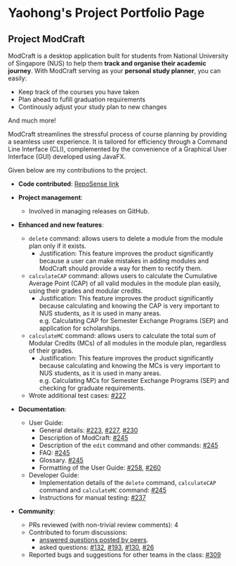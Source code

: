 # Yaohong's Project Portfolio Page

## Project ModCraft

ModCraft is a desktop application built for students from National University of Singapore (NUS) to help them **track and organise their academic journey**. With ModCraft serving as your **personal study planner**, you can easily:

* Keep track of the courses you have taken
* Plan ahead to fufill graduation requirements
* Continously adjust your study plan to new changes

And much more!

ModCraft streamlines the stressful process of course planning by providing a seamless user experience. It is tailored for efficiency through a Command Line Interface (CLI), complemented by the convenience of a Graphical User Interface (GUI) developed using JavaFX.

Given below are my contributions to the project.

- **Code contributed**: [RepoSense link](https://nus-cs2103-ay2324s1.github.io/tp-dashboard/?search=yyyaohhh&breakdown=false&sort=groupTitle%20dsc&sortWithin=title&since=2023-09-22&timeframe=commit&mergegroup=&groupSelect=groupByRepos)

- **Project management**:

  - Involved in managing releases on GitHub.

- **Enhanced and new features**:

  - `delete` command: allows users to delete a module from the module plan only if it exists.
    - Justification: This feature improves the product significantly because a user can make mistakes in adding modules and ModCraft should provide a way for them to rectify them.
  - `calculateCAP` command: allows users to calculate the Cumulative Average Point (CAP) of all valid modules in the module plan easily, using their grades and modular credits.
    - Justification: This feature improves the product significantly because calculating and knowing the CAP is very important to NUS students, as it is used in many areas.<br>
    e.g. Calculating CAP for Semester Exchange Programs (SEP) and application for scholarships.
  - `calculateMC` command: allows users to calculate the total sum of Modular Credits (MCs) of all modules in the module plan, regardless of their grades.
    - Justification: This feature improves the product significantly because calculating and knowing the MCs is very important to NUS students, as it is used in many areas.<br>
        e.g. Calculating MCs for Semester Exchange Programs (SEP) and checking for graduate requirements.
  - Wrote additional test cases: [#227](https://github.com/AY2324S1-CS2103T-T13-0/tp/pull/227)

- **Documentation**:

  - User Guide:
    - General details: [#223](https://github.com/AY2324S1-CS2103T-T13-0/tp/pull/223), [#227](https://github.com/AY2324S1-CS2103T-T13-0/tp/pull/227), [#230](https://github.com/AY2324S1-CS2103T-T13-0/tp/pull/230)
    - Description of ModCraft: [#245](https://github.com/AY2324S1-CS2103T-T13-0/tp/pull/245)
    - Description of the `edit` command and other commands: [#245](https://github.com/AY2324S1-CS2103T-T13-0/tp/pull/245)
    - FAQ: [#245](https://github.com/AY2324S1-CS2103T-T13-0/tp/pull/245)
    - Glossary. [#245](https://github.com/AY2324S1-CS2103T-T13-0/tp/pull/245)
    - Formatting of the User Guide: [#258](https://github.com/AY2324S1-CS2103T-T13-0/tp/pull/258), [#260](https://github.com/AY2324S1-CS2103T-T13-0/tp/pull/260)
  - Developer Guide:
    - Implementation details of the `delete` command, `calculateCAP` command and `calculateMC` command: [#245](https://github.com/AY2324S1-CS2103T-T13-0/tp/pull/245)
    - Instructions for manual testing: [#237](https://github.com/AY2324S1-CS2103T-T13-0/tp/pull/237)

- **Community**:

  - PRs reviewed (with non-trivial review comments): 4
  - Contributed to forum discussions:
    - [answered questions posted by peers](https://github.com/nus-cs2103-AY2324S1/forum/issues/256).
    - asked questions: [#132](https://github.com/nus-cs2103-AY2324S1/forum/issues/132), [#193](https://github.com/nus-cs2103-AY2324S1/forum/issues/132), [#130](https://github.com/nus-cs2103-AY2324S1/forum/issues/130), [#26](https://github.com/nus-cs2103-AY2324S1/forum/issues/26)
  - Reported bugs and suggestions for other teams in the class: [#309](https://github.com/nus-cs2103-AY2324S1/forum/issues/309)

